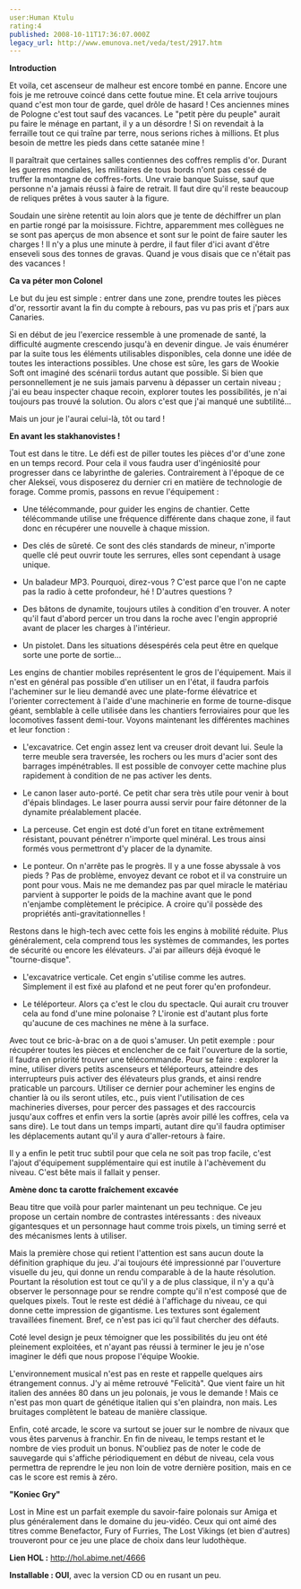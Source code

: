 ```yaml
---
user:Human Ktulu
rating:4
published: 2008-10-11T17:36:07.000Z
legacy_url: http://www.emunova.net/veda/test/2917.htm
---
```

**Introduction**  

  

Et voila, cet ascenseur de malheur est encore tombé en panne. Encore une fois je me retrouve coincé dans cette foutue mine. Et cela arrive toujours quand c'est mon tour de garde, quel drôle de hasard ! Ces anciennes mines de Pologne c'est tout sauf des vacances. Le "petit père du peuple" aurait pu faire le ménage en partant, il y a un désordre ! Si on revendait à la ferraille tout ce qui traîne par terre, nous serions riches à millions. Et plus besoin de mettre les pieds dans cette satanée mine !  

  

Il paraîtrait que certaines salles contiennes des coffres remplis d'or. Durant les guerres mondiales, les militaires de tous bords n'ont pas cessé de truffer la montagne de coffres-forts. Une vraie banque Suisse, sauf que personne n'a jamais réussi à faire de retrait. Il faut dire qu'il reste beaucoup de reliques prêtes à vous sauter à la figure.  

  

Soudain une sirène retentit au loin alors que je tente de déchiffrer un plan en partie rongé par la moisissure. Fichtre, apparemment mes collègues ne se sont pas aperçus de mon absence et sont sur le point de faire sauter les charges ! Il n'y a plus une minute à perdre, il faut filer d'ici avant d'être enseveli sous des tonnes de gravas. Quand je vous disais que ce n'était pas des vacances !  

  

  

**Ca va péter mon Colonel**  

  

Le but du jeu est simple : entrer dans une zone, prendre toutes les pièces d'or, ressortir avant la fin du compte à rebours, pas vu pas pris et j'pars aux Canaries.  

  

Si en début de jeu l'exercice ressemble à une promenade de santé, la difficulté augmente crescendo jusqu'à en devenir dingue. Je vais énumérer par la suite tous les éléments utilisables disponibles, cela donne une idée de toutes les interactions possibles. Une chose est sûre, les gars de Wookie Soft ont imaginé des scénarii tordus autant que possible. Si bien que personnellement je ne suis jamais parvenu à dépasser un certain niveau ; j'ai eu beau inspecter chaque recoin, explorer toutes les possibilités, je n'ai toujours pas trouvé la solution. Ou alors c'est que j'ai manqué une subtilité...  

  

Mais un jour je l'aurai celui-là, tôt ou tard !  

  

  

**En avant les stakhanovistes !**  

  

Tout est dans le titre. Le défi est de piller toutes les pièces d'or d'une zone en un temps record. Pour cela il vous faudra user d'ingéniosité pour progresser dans ce labyrinthe de galeries. Contrairement à l'époque de ce cher Alekseï, vous disposerez du dernier cri en matière de technologie de forage. Comme promis, passons en revue l'équipement :  

  

+ Une télécommande, pour guider les engins de chantier. Cette télécommande utilise une fréquence différente dans chaque zone, il faut donc en récupérer une nouvelle à chaque mission.  

  

+ Des clés de sûreté. Ce sont des clés standards de mineur, n'importe quelle clé peut ouvrir toute les serrures, elles sont cependant à usage unique.  

  

+ Un baladeur MP3\. Pourquoi, direz-vous ? C'est parce que l'on ne capte pas la radio à cette profondeur, hé ! D'autres questions ?  

  

+ Des bâtons de dynamite, toujours utiles à condition d'en trouver. A noter qu'il faut d'abord percer un trou dans la roche avec l'engin approprié avant de placer les charges à l'intérieur.  

  

+ Un pistolet. Dans les situations désespérés cela peut être en quelque sorte une porte de sortie...  

  

Les engins de chantier mobiles représentent le gros de l'équipement. Mais il n'est en général pas possible d'en utiliser un en l'état, il faudra parfois l'acheminer sur le lieu demandé avec une plate-forme élévatrice et l'orienter correctement à l'aide d'une machinerie en forme de tourne-disque géant, semblable à celle utilisée dans les chantiers ferroviaires pour que les locomotives fassent demi-tour. Voyons maintenant les différentes machines et leur fonction :  

  

+ L'excavatrice. Cet engin assez lent va creuser droit devant lui. Seule la terre meuble sera traversée, les rochers ou les murs d'acier sont des barrages impénétrables. Il est possible de convoyer cette machine plus rapidement à condition de ne pas activer les dents.  

  

+ Le canon laser auto-porté. Ce petit char sera très utile pour venir à bout d'épais blindages. Le laser pourra aussi servir pour faire détonner de la dynamite préalablement placée.  

  

+ La perceuse. Cet engin est doté d'un foret en titane extrêmement résistant, pouvant pénétrer n'importe quel minéral. Les trous ainsi formés vous permettront d'y placer de la dynamite.  

  

+ Le ponteur. On n'arrête pas le progrès. Il y a une fosse abyssale à vos pieds ? Pas de problème, envoyez devant ce robot et il va construire un pont pour vous. Mais ne me demandez pas par quel miracle le matériau parvient à supporter le poids de la machine avant que le pond n'enjambe complètement le précipice. A croire qu'il possède des propriétés anti-gravitationnelles !  

  

Restons dans le high-tech avec cette fois les engins à mobilité réduite. Plus généralement, cela comprend tous les systèmes de commandes, les portes de sécurité ou encore les élévateurs. J'ai par ailleurs déjà évoqué le "tourne-disque".  

  

+ L'excavatrice verticale. Cet engin s'utilise comme les autres. Simplement il est fixé au plafond et ne peut forer qu'en profondeur.  

  

+ Le téléporteur. Alors ça c'est le clou du spectacle. Qui aurait cru trouver cela au fond d'une mine polonaise ? L'ironie est d'autant plus forte qu'aucune de ces machines ne mène à la surface.  

  

  

Avec tout ce bric-à-brac on a de quoi s'amuser. Un petit exemple : pour récupérer toutes les pièces et enclencher de ce fait l'ouverture de la sortie, il faudra en priorité trouver une télécommande. Pour se faire : explorer la mine, utiliser divers petits ascenseurs et téléporteurs, atteindre des interrupteurs puis activer des élévateurs plus grands, et ainsi rendre praticable un parcours. Utiliser ce dernier pour acheminer les engins de chantier là ou ils seront utiles, etc., puis vient l'utilisation de ces machineries diverses, pour percer des passages et des raccourcis jusqu'aux coffres et enfin vers la sortie (après avoir pillé les coffres, cela va sans dire). Le tout dans un temps imparti, autant dire qu'il faudra optimiser les déplacements autant qu'il y aura d'aller-retours à faire.  

  

Il y a enfin le petit truc subtil pour que cela ne soit pas trop facile, c'est l'ajout d'équipement supplémentaire qui est inutile à l'achèvement du niveau. C'est bête mais il fallait y penser.  

  

  

**Amène donc ta carotte fraîchement excavée**  

  

Beau titre que voilà pour parler maintenant un peu technique. Ce jeu propose un certain nombre de contrastes intéressants : des niveaux gigantesques et un personnage haut comme trois pixels, un timing serré et des mécanismes lents à utiliser.  

  

Mais la première chose qui retient l'attention est sans aucun doute la définition graphique du jeu. J'ai toujours été impressionné par l'ouverture visuelle du jeu, qui donne un rendu comparable à de la haute résolution. Pourtant la résolution est tout ce qu'il y a de plus classique, il n'y a qu'à observer le personnage pour se rendre compte qu'il n'est composé que de quelques pixels. Tout le reste est dédié à l'affichage du niveau, ce qui donne cette impression de gigantisme. Les textures sont également travaillées finement. Bref, ce n'est pas ici qu'il faut chercher des défauts.  

  

Coté level design je peux témoigner que les possibilités du jeu ont été pleinement exploitées, et n'ayant pas réussi à terminer le jeu je n'ose imaginer le défi que nous propose l'équipe Wookie.  

  

L'environnement musical n'est pas en reste et rappelle quelques airs étrangement connus. J'y ai même retrouvé "Felicità". Que vient faire un hit italien des années 80 dans un jeu polonais, je vous le demande ! Mais ce n'est pas mon quart de génétique italien qui s'en plaindra, non mais. Les bruitages complètent le bateau de manière classique.  

  

Enfin, coté arcade, le score va surtout se jouer sur le nombre de nivaux que vous êtes parvenus à franchir. En fin de niveau, le temps restant et le nombre de vies produit un bonus. N'oubliez pas de noter le code de sauvegarde qui s'affiche périodiquement en début de niveau, cela vous permettra de reprendre le jeu non loin de votre dernière position, mais en ce cas le score est remis à zéro.  

  

  

**"Koniec Gry"**  

  

Lost in Mine est un parfait exemple du savoir-faire polonais sur Amiga et plus généralement dans le domaine du jeu-vidéo. Ceux qui ont aimé des titres comme Benefactor, Fury of Furries, The Lost Vikings (et bien d'autres) trouveront pour ce jeu une place de choix dans leur ludothèque.  

  

  

**Lien HOL :** http://hol.abime.net/4666  

  

**Installable : OUI**, avec la version CD ou en rusant un peu.